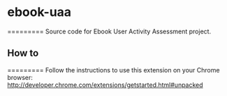 # ebook-uaa
=========
Source code for Ebook User Activity Assessment project.

## How to
=========
Follow the instructions to use this extension on your Chrome browser:
http://developer.chrome.com/extensions/getstarted.html#unpacked